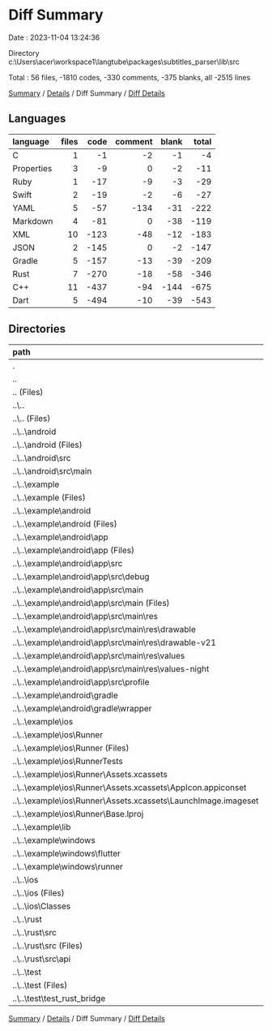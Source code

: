 # Diff Summary

Date : 2023-11-04 13:24:36

Directory c:\\Users\\acer\\workspace1\\langtube\\packages\\subtitles_parser\\lib\\src

Total : 56 files,  -1810 codes, -330 comments, -375 blanks, all -2515 lines

[Summary](results.md) / [Details](details.md) / Diff Summary / [Diff Details](diff-details.md)

## Languages
| language | files | code | comment | blank | total |
| :--- | ---: | ---: | ---: | ---: | ---: |
| C | 1 | -1 | -2 | -1 | -4 |
| Properties | 3 | -9 | 0 | -2 | -11 |
| Ruby | 1 | -17 | -9 | -3 | -29 |
| Swift | 2 | -19 | -2 | -6 | -27 |
| YAML | 5 | -57 | -134 | -31 | -222 |
| Markdown | 4 | -81 | 0 | -38 | -119 |
| XML | 10 | -123 | -48 | -12 | -183 |
| JSON | 2 | -145 | 0 | -2 | -147 |
| Gradle | 5 | -157 | -13 | -39 | -209 |
| Rust | 7 | -270 | -18 | -58 | -346 |
| C++ | 11 | -437 | -94 | -144 | -675 |
| Dart | 5 | -494 | -10 | -39 | -543 |

## Directories
| path | files | code | comment | blank | total |
| :--- | ---: | ---: | ---: | ---: | ---: |
| . | 56 | -1,810 | -330 | -375 | -2,515 |
| .. | 56 | -1,810 | -330 | -375 | -2,515 |
| .. (Files) | 1 | -2 | 0 | -1 | -3 |
| ..\\.. | 55 | -1,808 | -330 | -374 | -2,512 |
| ..\\.. (Files) | 5 | -104 | -47 | -41 | -192 |
| ..\\..\\android | 4 | -67 | -8 | -18 | -93 |
| ..\\..\\android (Files) | 3 | -64 | -8 | -17 | -89 |
| ..\\..\\android\\src | 1 | -3 | 0 | -1 | -4 |
| ..\\..\\android\\src\\main | 1 | -3 | 0 | -1 | -4 |
| ..\\..\\example | 34 | -927 | -236 | -224 | -1,387 |
| ..\\..\\example (Files) | 3 | -31 | -87 | -26 | -144 |
| ..\\..\\example\\android | 12 | -161 | -51 | -33 | -245 |
| ..\\..\\example\\android (Files) | 3 | -46 | 0 | -11 | -57 |
| ..\\..\\example\\android\\app | 8 | -110 | -51 | -21 | -182 |
| ..\\..\\example\\android\\app (Files) | 1 | -51 | -5 | -12 | -68 |
| ..\\..\\example\\android\\app\\src | 7 | -59 | -46 | -9 | -114 |
| ..\\..\\example\\android\\app\\src\\debug | 1 | -3 | -4 | -1 | -8 |
| ..\\..\\example\\android\\app\\src\\main | 5 | -53 | -38 | -7 | -98 |
| ..\\..\\example\\android\\app\\src\\main (Files) | 1 | -27 | -6 | -1 | -34 |
| ..\\..\\example\\android\\app\\src\\main\\res | 4 | -26 | -32 | -6 | -64 |
| ..\\..\\example\\android\\app\\src\\main\\res\\drawable | 1 | -4 | -7 | -2 | -13 |
| ..\\..\\example\\android\\app\\src\\main\\res\\drawable-v21 | 1 | -4 | -7 | -2 | -13 |
| ..\\..\\example\\android\\app\\src\\main\\res\\values | 1 | -9 | -9 | -1 | -19 |
| ..\\..\\example\\android\\app\\src\\main\\res\\values-night | 1 | -9 | -9 | -1 | -19 |
| ..\\..\\example\\android\\app\\src\\profile | 1 | -3 | -4 | -1 | -8 |
| ..\\..\\example\\android\\gradle | 1 | -5 | 0 | -1 | -6 |
| ..\\..\\example\\android\\gradle\\wrapper | 1 | -5 | 0 | -1 | -6 |
| ..\\..\\example\\ios | 8 | -229 | -4 | -13 | -246 |
| ..\\..\\example\\ios\\Runner | 7 | -222 | -2 | -9 | -233 |
| ..\\..\\example\\ios\\Runner (Files) | 2 | -13 | 0 | -3 | -16 |
| ..\\..\\example\\ios\\RunnerTests | 1 | -7 | -2 | -4 | -13 |
| ..\\..\\example\\ios\\Runner\\Assets.xcassets | 3 | -148 | 0 | -4 | -152 |
| ..\\..\\example\\ios\\Runner\\Assets.xcassets\\AppIcon.appiconset | 1 | -122 | 0 | -1 | -123 |
| ..\\..\\example\\ios\\Runner\\Assets.xcassets\\LaunchImage.imageset | 2 | -26 | 0 | -3 | -29 |
| ..\\..\\example\\ios\\Runner\\Base.lproj | 2 | -61 | -2 | -2 | -65 |
| ..\\..\\example\\lib | 1 | -70 | 0 | -9 | -79 |
| ..\\..\\example\\windows | 10 | -436 | -94 | -143 | -673 |
| ..\\..\\example\\windows\\flutter | 2 | -8 | -9 | -11 | -28 |
| ..\\..\\example\\windows\\runner | 8 | -428 | -85 | -132 | -645 |
| ..\\..\\ios | 2 | -18 | -11 | -4 | -33 |
| ..\\..\\ios (Files) | 1 | -17 | -9 | -3 | -29 |
| ..\\..\\ios\\Classes | 1 | -1 | -2 | -1 | -4 |
| ..\\..\\rust | 7 | -270 | -18 | -58 | -346 |
| ..\\..\\rust\\src | 7 | -270 | -18 | -58 | -346 |
| ..\\..\\rust\\src (Files) | 4 | -194 | -18 | -45 | -257 |
| ..\\..\\rust\\src\\api | 3 | -76 | 0 | -13 | -89 |
| ..\\..\\test | 3 | -422 | -10 | -29 | -461 |
| ..\\..\\test (Files) | 2 | -416 | -10 | -24 | -450 |
| ..\\..\\test\\test_rust_bridge | 1 | -6 | 0 | -5 | -11 |

[Summary](results.md) / [Details](details.md) / Diff Summary / [Diff Details](diff-details.md)